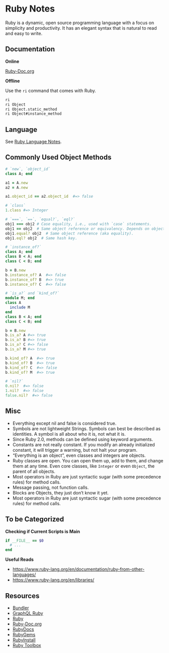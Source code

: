 # Ruby Notes

Ruby is a dynamic, open source programming language with a focus on simplicity and productivity. It has an elegant syntax that is natural to read and easy to write.


## Documentation

**Online**

[Ruby-Doc.org](https://ruby-doc.org/)

**Offline**

Use the `ri` command that comes with Ruby.

```sh
ri
ri Object
ri Object.static_method
ri Object#instance_method
```


## Language

See [Ruby Language Notes](./ruby_language-notes.md).


## Commonly Used Object Methods

```ruby
# `new`, `object_id`
class A; end

a1 = A.new
a2 = A.new

a1.object_id == a2.object_id  #=> false

# `class`
1.class #=> Integer

# `===`, `==`, `equal?`, `eql?`
obj1 === obj2 # Case equality, i.e., used with `case` statements.
obj1 == obj2  # Same object reference or equivalency. Depends on object implementation.
obj1.equal? obj2  # Same object reference (aka equality).
obj1.eql? obj2  # Same hash key.

# `instance_of?`
class A; end
class B < A; end
class C < B; end

b = B.new
b.instance_of? A  #=> false
b.instance_of? B  #=> true
b.instance_of? C  #=> false

# `is_a?` and `kind_of?`
module M; end
class A
  include M
end
class B < A; end
class C < B; end

b = B.new
b.is_a? A #=> true
b.is_a? B #=> true
b.is_a? C #=> false
b.is_a? M #=> true

b.kind_of? A  #=> true
b.kind_of? B  #=> true
b.kind_of? C  #=> false
b.kind_of? M  #=> true

# `nil?`
0.nil?  #=> false
1.nil?  #=> false
false.nil?  #=> false
```


## Misc

- Everything except nil and false is considered true.
- Symbols are not lightweight Strings. Symbols can best be described as identities. A symbol is all about who it is, not what it is.
- Since Ruby 2.0, methods can be defined using keyword arguments.
- Constants are not really constant. If you modify an already initialized constant, it will trigger a warning, but not halt your program.
- “Everything is an object”, even classes and integers are objects.
- Ruby classes are open. You can open them up, add to them, and change them at any time. Even core classes, like `Integer` or even `Object`, the parent of all objects.
- Most operators in Ruby are just syntactic sugar (with some precedence rules) for method calls.
- Message passing, not function calls.
- Blocks are Objects, they just don’t know it yet.
- Most operators in Ruby are just syntactic sugar (with some precedence rules) for method calls.


## To be Categorized

**Checking if Current Scripts is Main**

```ruby
if __FILE__ == $0
  # ...
end
```

**Useful Reads**

- https://www.ruby-lang.org/en/documentation/ruby-from-other-languages/
- https://www.ruby-lang.org/en/libraries/


## Resources

- [Bundler](https://bundler.io/)
- [GraphQL Ruby](https://graphql-ruby.org/)
- [Ruby](https://www.ruby-lang.org/)
- [Ruby-Doc.org](https://ruby-doc.org/)
- [RubyDocs](https://rubydocs.org/)
- [RubyGems](https://rubygems.org/)
- [RubyInstall](https://rubyinstaller.org/)
- [Ruby Toolbox](https://www.ruby-toolbox.com/)
